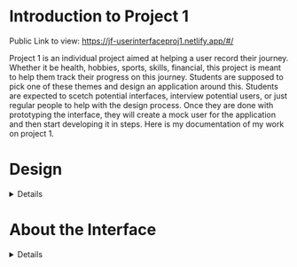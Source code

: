 # Introduction to Project 1

Public Link to view: https://jf-userinterfaceproj1.netlify.app/#/

Project 1 is an individual project aimed at helping a user record their journey. 
Whether it be health, hobbies, sports, skills, financial, this project is meant to help them track their progress on this journey. 
Students are supposed to pick one of these themes and design an application around this. 
Students are expected to scetch potential interfaces, interview potential users, or just regular people to help with the design process. 
Once they are done with prototyping the interface, they will create a mock user for the application and then start developing it in steps.
Here is my documentation of my work on project 1.

# Design

<details>
 
  *Interviews*

  For this project, I interviewed 2 of my friends, Carson and Blake, who are active in bodybuilding and powerlifting. Going into the interviews I wanted to learn what metrics I should show, and which are the most important or should be the most prominent on the screen. I wanted to know what kinda of visuals/charts I want to show. My last thing I wanted to know was a broader scope of how I should design how users track their own progress.

  These are the questions I asked, and the answeres they gave.
  - Q1 : What metrics would you like to track for powerlifting?
    * Blake : I would like to see the trend in my sets and calculated 1RM (One Rep Max), change in my bodyweight, my calories and protein each day.
    * Carson : I would like to see my volume for the week in each lift, comparisons of my lifting sets this week vs previous weeks. I would also like to see the progress in my SBD (Squat, Bench, Deadlift) throughout the year.

  - Q2 : How would you like to track your progress for these lifts? Day by Day or per lift basis? Maybe using a schedule/program?
    * Blake : I would like to be able to track my progress using my workout splits (this refers to the type of program, Upper-Lower splits, Arnold split, a specific SBD program, etc.) per week. Maybe like logs on weekday lifts, posts/entries.
    * Carson : I would like to log whichever day I want to, and see my workouts on a calendar. Tracking my total by month or as a post would be nice.

  - Q3 : What visuals would be most important for you to track your progress?
    * Blake : I would like to see a table that shows me details for each of my lifts, and also for each muscle group. An overall trend chart for progress on SBD would be nice.
    * Carson : I would like to compare my lifts over time using a line chart. I would also like to take videos for some of my lifts and be able to compare them to previous videos as well.

   These interviews helped me solidify some of my initial thoughts for the design, as well as gave me more things to add for the application itself.
   I created a list of features I needed based on the interview, and highlighted other features I was still unsure of.

   I decided to cut some features requested in the interview out for the initial phase. Mainly, posting videos of lifts, and the tracking by workout split. I was unsure of how to implement comparing videos of lifts, I thought photos for each entry should be suficcient.
   For tracking by workout split, I realized this option would need another type of calendar, or a different view altogether. Some workout splits are asynchronous (they don't follow a weekly repitition), which adds further complexity. I though a monthly calendar would suffice.
   
   # Goals/Features Needed:
    * Dashboard View
      - Trending Total & Bodyweight Numbers
      - Overview chart for SBD numbers over time
    * Calendar View
      - Monthly view of lifts/logs and journal entries.
      - Users can select a day and see the users lift that day and/or journal entry.
      - Users can see bodyweight on that day and/or protein (green or red if it met the users goal), if it was logged.
    * Detail View
      - Table that can be changed by the user selecting a muscle group, by diagram, or a specific lift
      - Table should also be able to be changed by range of date.
      - Table will show and compare the lifts (color compare) according to the filters user configured.
    * Log / Create Entry / Lift
      - User can enter photo, protein, bodyweight, and a title and journal for the day/lift (not every day will include a workout/lift)
      - User can enter lifts they performed, sets, reps, and weight. For each set, they can add a short note to what it was. I.e, superset, dropset, pause, etc.
    * Settings
      - User can rearrange views on navbar, customize the colors of the UI, or select a different theme.
      - ?? additional features

  *Scetching*

  With these interviews and goals in mind, I started schetching prototypes of the design. I used the variation on the 10+10 method, the 10 minutes+10 minutes. I was having trouble formulating a way to include the views I wanted. I came up with 3 different methods for showing the different views.
   1. Navbar on Top.
     <img width="940" height="852" alt="image" src="https://github.com/user-attachments/assets/83fefbaa-0cea-41b5-af7e-5bb287c00746" />
 
   2. No Navbar. I didn't personally like this idea, but it was helpful to scetch out how the views would look.
    <img width="495" height="471" alt="image" src="https://github.com/user-attachments/assets/141faef4-e213-47eb-8afa-e652805a97af" />
 
   3. Navbad on the side. I merged the dashboard and details view, which I did not like when I finished. Besides that this was my favorite.
    <img width="656" height="536" alt="image" src="https://github.com/user-attachments/assets/d3d21e7e-d43c-4bd8-add5-e556f8e0387e" />

  Since, I was not going to actually implement the sketch with no navbar, I decided to sketch the views themselves. 
   * For the Dashboard view, I was liking the idea of singular card/boxes for the trending 3 lifts (these boxes are called something specific for business analytics but I forget). I also liked a time scroll for the main chart, instead of inputting a date range because I thought it was faster and cleaner to look at. From the start, I had three toggles on the main chart for each of the 3 lifts, I decided I could have all 3 be the default on the line chart, and the user can press the buttons to toggle an individual lift or whatnot. 
   
   * For the calendar view, I liked having a regular calendar view with a entry div/view next to it, with the entry details. 
   
   * For the detail view, to show by muscle group or by lift, I thought included a clickable diagram of the human body would be helpful. For a specific lift, just a text entry that autofills with the lift of choice is appropriate. The table will just have also have a time scroll like the dashboard, and it will include sets in the filters over the time selected.
   
   * For the log view, I thought simple would be best for a picture submit, entry, title, bodyweight, protein, and record lift scrollable div/box. For settings, I didn't sketch anything. This part will most likely be left open for future additions. I will probably include a button to change the theme: day, night, ocean (or something like that), etc.
   

  

  *Prototyping & Feedback*
  
  Done with sketching, ideating, I finalized the prototypes.
  
   - Dashboard View: 
   
   <img width="538" height="334" alt="image" src="https://github.com/user-attachments/assets/519f4dd6-7f43-468a-bc71-a50282bc38d9" />
  
   
   - Calendar View: 
   
   <img width="508" height="300" alt="image" src="https://github.com/user-attachments/assets/2869bd1e-9ec5-4538-9fbb-b2e6f0f17099" />

   - Detail View: 
   
   <img width="405" height="259" alt="image" src="https://github.com/user-attachments/assets/aba3e06a-6eb8-41c9-b2a4-1ee7313608c2" />
   
   - Log View: 
   
   <img width="414" height="261" alt="image" src="https://github.com/user-attachments/assets/a1f81b76-e20f-4f41-9bc3-a822911dbc16" />

  Here is the finalized navbar / outer layout: 
  <img width="896" height="732" alt="image" src="https://github.com/user-attachments/assets/12aab2a4-01ff-43d1-b2ad-5782f91f009c" />

  I got feedback from the same friends I interviewed. Here is a synthesis of what they said:

   - Carson: Likes the simpleness of the dashboard view, thinks the calendar view could be impproved by changing the layout of the entry view and having the actual calendar smaller. Didn't say anything about the detail view. He saw that I missed a button for adding a lift to the log view and pointed that out (I will be fixing that in implementation). He thought it looked good overall.

   - Blake: Liked the layout of the application itself. Didn't say anything about the dashboard view, pointed out the same problem with the calendar view Carson had. He liked the details view with the diagram of the muscle groups on the body. He liked the log view in particular.

 Based on the feedback, I will need to improve the calendar view in the implementation.
 
 *Mock User*

 My user will be a copy of me. I already journal my workouts, so an application like this would benefit me a lot. For physical characteristics, my bodyweight is 170, and my total is hovering around 950 right now. I get at least 100 grams of protein per day. I tend to stick to SBD lifts and accessories in the 3-5 sets range and 5-9 rep range. The copy of me that uses the application will check the SBD progress each time I test my max in those lifts. I would also check the details view for a comparison on a previous set I did with the one I just performed. Every now and then I would check the calendar view to see where I was a month or year ago. I would of course use the log view to log a day and the workout. This application would help me track my progress and keep me discplined.
</details>

# About the Interface
<details>
Notes: to run the code locally using node.js, vite, svelte, and whatnot, you need to install these libraries:

 - npm install svelte-spa-router
 - npm install chart.js

Interface Overview: 

  My app is a tracking application for people who are dedicated to lifting weights, particularly powerlifting. It's layout consists of a header, that shows the user welcome information such as their name, date, week streak for logging, their current total and bodyweight in lbs. It has a navigation bar for the user to navigate between the views they will use to track and log their progress.

   - Dashboard View:
     
   <img width="1914" height="921" alt="image" src="https://github.com/user-attachments/assets/b6d00adb-2848-4396-af8e-3740e09c4655" />
   <img width="1721" height="830" alt="image" src="https://github.com/user-attachments/assets/625e82f2-e170-4d59-ae64-f03e5e3d3a43" />
   
   - Here the user can see their progress over the week for their big 3 lifts: squat, bench, and deadlift all in a line chart. They can select the metric cards to filter the line chart so that they are only seeing the metric they selected. If they unselect the same metric all three lifts will show again on the chart.
   - I had a vertical scrollbar feature the user could use to filter the date range the chart pulls from, however, with the little time, I decided to comment it out and leave it out for now. It is something that can be added in the future.

   - Calendar View:

   <img width="1914" height="921" alt="image" src="https://github.com/user-attachments/assets/7f82cd6b-8fb8-4da1-9704-47af6de1e092" />
   <img width="1715" height="823" alt="image" src="https://github.com/user-attachments/assets/62f30872-6df7-4de2-a94f-ed9e4659ddcc" />

   - Here the user can select a date on the calendar in the top left to view what they logged for that day. A dot appears on the days where they logged something. They can also change the month and year to filter the calendar.
   - After selecting a day they logged an entry, that entry will appear. They will be able to see and edit their picture, bodyweight, and protein in the right side. They can also see and edit their workout for that day in the bottom. They can change the weight, reps for a set. They can add or remove a set, or change the specific exercise they performed. However, they can not add or remove an exercise. At the time, I thought users might misuse this power and log stuff they did not do. However, since they can technically log whatever they want, I could add the feature to add and remove the lifts in the future.
   - When the user clicks the save button it will save the updates, and show the user confirmation with a popup.

   - Detail View:

   <img width="1911" height="926" alt="image" src="https://github.com/user-attachments/assets/9045fff9-87d1-4f56-9ed9-6d0bac87afa1" />
   <img width="1697" height="822" alt="image" src="https://github.com/user-attachments/assets/ddb4bb3f-ff5f-466e-9503-c8e0b6d893f3" />
   <img width="1714" height="813" alt="image" src="https://github.com/user-attachments/assets/44efc748-413d-4a13-b974-3b55d6e7d674" />

   - Here the user can see the sets they performed for a specific exercise, for a specific muscle group, or for all exercises in general.
   - They can filter via muscle group by selecting one on the diagram. If they want to remove this filter they can press escape, or click the same muscle group again. This will filter down the exercises list and the table of sets.
   - They can filter a specific exercise by selecting from the exercise list on the right. This will undo a muscle group filter, and will filter the table as a result.
   - They can view the details of the set, the weight and reps, and if there are no filters for a specific exercise selected, the table will also list the exercise

   - Log View:

   <img width="1914" height="923" alt="image" src="https://github.com/user-attachments/assets/95ae0fe1-c733-48f5-b5d1-fee7184f43d9" />
   <img width="1719" height="820" alt="image" src="https://github.com/user-attachments/assets/dce311f1-f93d-45ed-8a14-9936f107dd0e" />


   - Here the user can log an entry for a specific day. They can add a picture, add journal notes, the title of the workout, the bodyweight and protein intake for the day, and their workout.
   - For the workout, they can add and remove lifts, select weight and reps, and add and remove sets.
   - Once the user clicks the submit button, it will save the entry, and show the user via a popup.

   - Settings View:

   <img width="1910" height="926" alt="image" src="https://github.com/user-attachments/assets/63787b2a-9f0d-45e8-9892-42603bdf2a0d" />
   <img width="1879" height="918" alt="image" src="https://github.com/user-attachments/assets/833dfc5b-c72d-4c8b-b899-b5b8b0e2634b" />
   <img width="1007" height="169" alt="image" src="https://github.com/user-attachments/assets/6a68e372-44f0-49e3-9ba4-9983cda21c5d" />
   <img width="1516" height="788" alt="image" src="https://github.com/user-attachments/assets/bdbf19fc-9376-4635-8905-1df2361de793" />


   - Here the user can change the theme between dark and light mode.
   - The user can also disable protein tracking, and set a bodyweight goal.
   - If the user is at or below this goal, the header card will reflect this by turning the text green. For example, if their goal bodyweight is 170 and they are 165, they have met the goal.

   Implementation & Approach:

   This project took a lot of my time. I had an idea of what I was going to create pretty fast, and the sketching process was easy. I already knew what I wanted, because I already use a tracking app for my lifting.
   For development, I used my preexisting knowledge of hmtl and css, and for svelte and javascript I used the tutorials gave in class.
   I designed the html elements and functionality with svelte first. I tried to get it working, and then when it was working, I would complete the css styles.
   However, after implementing the design from the sketching, I saw a few things that I went back and changed because I didn't like the way they looked in practice. Namely the calendar view and the dashboard view with the scrollbar.
   I have already listed the external libraries I used for the project. I also used localStorage, which is built-in.

   For the detail view I hand designed the svg muscle group diagrams using Inkscape, which I already had knowledge of. 

   AI Usage:

   I only used AI when necessary, and I did list in comments for which part I used AI. Specifically, I needed a little help with the calendar view itself, generating the month and days elements. I only pasted in code or div segments, never anything over 10 lines, as per the guidelines for this project.
   I developed in VS code, so I had copilot running for autocompleting some repitive statements, and getting rid of some the accessibility warnings, mainly for buttons. I also used it for randomly generating entry data that would take me a while typing manually. Everything with copilot is also listed in the comments for this project.
   For strengths, I would say the autocompletion for repitive segments was fairly accurate and helpful, chatgpt was helpful for some of the svelte elements when I was struggling with the calendar view. 
   For weeknesses, I would say the css styles overall. The few times I tried giving it the div element and having it center it (something I struggle with), it would not work most of the time. I would have to google some css documentation to make the css styles how I wanted.

   Future Additions:

   I have already listed a few features I would add on in the interface details. I would specifically add a feature to filter the dashboard chart by time, over a year period, over a month period etc. I would also add a feature to add or remove lifts in the calendar entry view. I would also add backend functionality so that it actually stores the entries and retains the user's information, making it more like an actual application that would be public ready.

   Demo Video: [P1 Demo Video](UserInterfaceProj1-Demo.mkv)
    Note: will have to download this to watch it)

</details>
